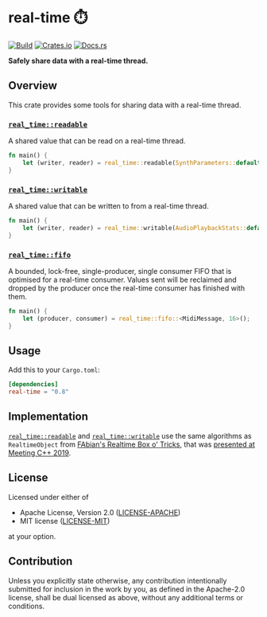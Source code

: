 # real-time ⏱️

[![Build](https://github.com/JamesHallowell/real-time/actions/workflows/ci.yml/badge.svg)](https://github.com/JamesHallowell/real-time/actions/workflows/ci.yml)
[![Crates.io](https://img.shields.io/crates/v/real-time.svg)](https://crates.io/crates/real-time)
[![Docs.rs](https://docs.rs/real-time/badge.svg)](https://docs.rs/real-time)

**Safely share data with a real-time thread.**

## Overview

This crate provides some tools for sharing data with a real-time thread.

### [`real_time::readable`]

A shared value that can be read on a real-time thread.

```rust
fn main() {
    let (writer, reader) = real_time::readable(SynthParameters::default());
}
```

### [`real_time::writable`]

A shared value that can be written to from a real-time thread.

```rust
fn main() {
    let (writer, reader) = real_time::writable(AudioPlaybackStats::default());
}
```

### [`real_time::fifo`]

A bounded, lock-free, single-producer, single consumer FIFO that is optimised for a real-time consumer. Values sent will
be
reclaimed and dropped by the producer once the real-time consumer has finished with them.

```rust
fn main() {
    let (producer, consumer) = real_time::fifo::<MidiMessage, 16>();
}
```

## Usage

Add this to your `Cargo.toml`:

```toml
[dependencies]
real-time = "0.8"
```

## Implementation

[`real_time::readable`] and [`real_time::writable`] use the same algorithms as `RealtimeObject`
from [FAbian's Realtime Box o' Tricks](https://github.com/hogliux/farbot), that
was [presented at Meeting C++ 2019](https://www.youtube.com/watch?v=ndeN983j_GQ).

## License

Licensed under either of

* Apache License, Version 2.0
  ([LICENSE-APACHE](LICENSE-APACHE))
* MIT license
  ([LICENSE-MIT](LICENSE-MIT))

at your option.

## Contribution

Unless you explicitly state otherwise, any contribution intentionally submitted
for inclusion in the work by you, as defined in the Apache-2.0 license, shall be
dual licensed as above, without any additional terms or conditions.

[`real_time::readable`]: https://docs.rs/real-time/latest/real_time/reader/fn.readable.html

[`real_time::writable`]: https://docs.rs/real-time/latest/real_time/writer/fn.writable.html

[`real_time::fifo`]: https://docs.rs/real-time/latest/real_time/fifo/fn.fifo.html
